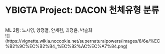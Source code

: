 # YBIGTA Project: DACON 천체유형 분류
<br>
ML 2팀: 노시영, 양정열, 안세현, 최정윤, 박솔희
<br>
![] (https://vignette.wikia.nocookie.net/supernaturalpowers/images/6/6e/%EC%B2%9C%EC%B2%B4_%EC%82%AC%EC%A7%84.png)

